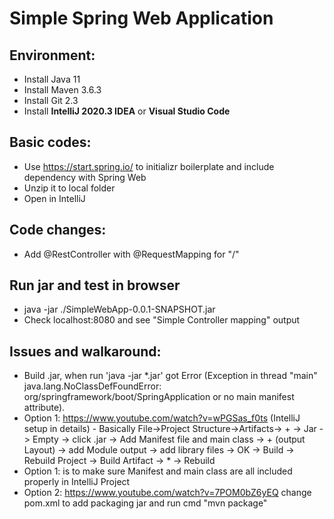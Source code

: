 # Simple Spring Web Application

## Environment:
- Install Java 11
- Install Maven 3.6.3
- Install Git 2.3
- Install <b>IntelliJ 2020.3 IDEA</b> or <b>Visual Studio Code</b>

## Basic codes:
- Use https://start.spring.io/ to initializr boilerplate and include dependency with Spring Web
- Unzip it to local folder
- Open in IntelliJ

## Code changes:
- Add @RestController with @RequestMapping for "/" 

## Run jar and test in browser
- java -jar ./SimpleWebApp-0.0.1-SNAPSHOT.jar
- Check localhost:8080 and see "Simple Controller mapping" output 

## Issues and walkaround: 
- Build .jar, when run 'java -jar *.jar' got Error (Exception in thread "main" java.lang.NoClassDefFoundError: org/springframework/boot/SpringApplication or no main manifest attribute). 
-  Option 1: https://www.youtube.com/watch?v=wPGSas_f0ts (IntelliJ setup in details) - Basically File->Project Structure->Artifacts-> + -> Jar -> Empty -> click .jar -> Add Manifest file and main class -> + (output Layout) -> add Module output -> add library files -> OK -> Build -> Rebuild Project -> Build Artifact -> * -> Rebuild
-  Option 1: is to make sure Manifest and main class are all included properly in IntelliJ Project 
-  Option 2: https://www.youtube.com/watch?v=7POM0bZ6yEQ change pom.xml to add packaging jar and run cmd "mvn package"


